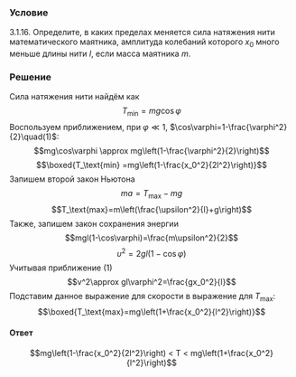 ###  Условие 

$3.1.16.$ Определите, в каких пределах меняется сила натяжения нити математического маятника, амплитуда колебаний которого $x_0$ много меньше длины нити $l$, если масса маятника $m$. 

### Решение

Сила натяжения нити найдём как $$T_\text{min}=mg\cos\varphi$$ Воспользуем приближением, при $\varphi\ll1$, $\cos\varphi=1-\frac{\varphi^2}{2}\quad(1)$: $$mg\cos\varphi \approx mg\left(1-\frac{\varphi^2}{2}\right)$$ $$\boxed{T_\text{min} =mg\left(1-\frac{x_0^2}{2l^2}\right)}$$ Запишем второй закон Ньютона $$ma=T_\text{max}-mg$$ $$T_\text{max}=m\left(\frac{\upsilon^2}{l}+g\right)$$ Также, запишем закон сохранения энергии $$mgl(1-\cos\varphi)=\frac{m\upsilon^2}{2}$$ $$\upsilon^2=2gl(1-\cos\varphi)$$ Учитывая приближение $(1)$ $$v^2\approx gl\varphi^2=\frac{gx_0^2}{l}$$ Подставим данное выражение для скорости в выражение для $T_\text{max}$: $$\boxed{T_\text{max}=mg\left(1+\frac{x_0^2}{l^2}\right)}$$ 

#### Ответ

$$mg\left(1-\frac{x_0^2}{2l^2}\right) < T < mg\left(1+\frac{x_0^2}{l^2}\right)$$ 
